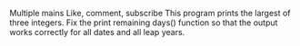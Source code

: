 Multiple mains
Like, comment, subscribe
This program prints the largest of three integers.
Fix the print remaining days() function so that the output works correctly for all dates and all leap years.

